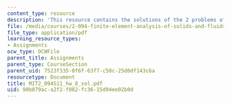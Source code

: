 ```yaml
---
content_type: resource
description: 'This resource contains the solutions of the 2 problems of homework 8. '
file: /media/courses/2-094-finite-element-analysis-of-solids-and-fluids-ii-spring-2011/90b879aca2f2f082fc3615d94ee02b0d_MIT2_094S11_hw_8_sol.pdf
file_type: application/pdf
learning_resource_types:
- Assignments
ocw_type: OCWFile
parent_title: Assignments
parent_type: CourseSection
parent_uid: 7523f335-0f6f-63f7-c50c-25d0df143c6a
resourcetype: Document
title: MIT2_094S11_hw_8_sol.pdf
uid: 90b879ac-a2f2-f082-fc36-15d94ee02b0d
---
```

